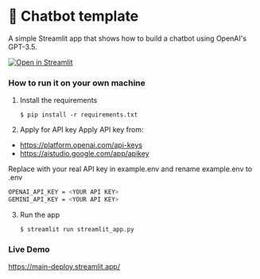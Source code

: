 # 💬 Chatbot template

A simple Streamlit app that shows how to build a chatbot using OpenAI's GPT-3.5.

[![Open in Streamlit](https://static.streamlit.io/badges/streamlit_badge_black_white.svg)](https://chatbot-template.streamlit.app/)

### How to run it on your own machine

1. Install the requirements

   ```
   $ pip install -r requirements.txt
   ```

2. Apply for API key 
Apply API key from: 
- https://platform.openai.com/api-keys
- https://aistudio.google.com/app/apikey

Replace <YOUR API KEY> with your real API key in example.env and rename example.env to .env 

```bash
OPENAI_API_KEY = <YOUR API KEY>
GEMINI_API_KEY = <YOUR API KEY>
```


3. Run the app

   ```
   $ streamlit run streamlit_app.py
   ```

### Live Demo
https://main-deploy.streamlit.app/

